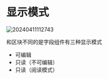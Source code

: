 # 显示模式

![20240411112743](https://nocobase-docs.oss-cn-beijing.aliyuncs.com/20240411112743.png)

和区块不同的是字段组件有三种显示模式

- 可编辑
- 只读（不可编辑）
- 只读（阅读模式）